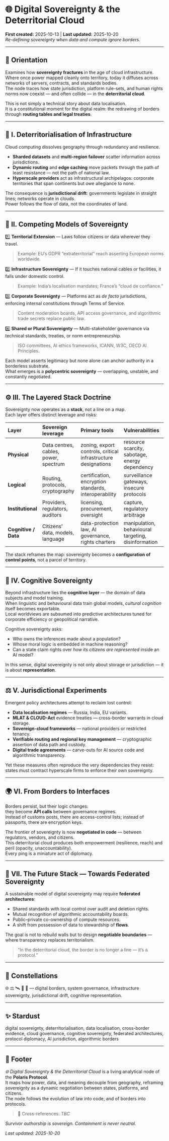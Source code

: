 # 🌐 Digital Sovereignty & the Deterritorial Cloud  
**First created:** 2025-10-13 | **Last updated:** 2025-10-20  
*Re-defining sovereignty when data and compute ignore borders.*

---

## 🧭 Orientation  

Examines how **sovereignty fractures** in the age of cloud infrastructure.  
Where once power mapped cleanly onto territory, today it diffuses across networks of servers, contracts, and standards bodies.  
The node traces how state jurisdiction, platform rule-sets, and human rights norms now coexist — and often collide — in the **deterritorial cloud**.  

This is not simply a technical story about data localisation.  
It is a constitutional moment for the digital realm: the redrawing of borders through **routing tables and legal treaties**.

---

## 🧩 I. Deterritorialisation of Infrastructure  

Cloud computing dissolves geography through redundancy and resilience.  
- **Sharded datasets** and **multi-region failover** scatter information across jurisdictions.  
- **Dynamic routing** and **edge caching** move packets through the path of least resistance — not the path of national law.  
- **Hyperscale providers** act as infrastructural archipelagos: corporate territories that span continents but owe allegiance to none.  

The consequence is **jurisdictional drift**: governments legislate in straight lines; networks operate in clouds.  
Power follows the flow of data, not the coordinates of land.

---

## 🪪 II. Competing Models of Sovereignty  

1️⃣ **Territorial Extension** — Laws follow citizens or data wherever they travel.  
   > Example: EU’s GDPR “extraterritorial” reach asserting European norms worldwide.  

2️⃣ **Infrastructure Sovereignty** — If it touches national cables or facilities, it falls under domestic control.  
   > Example: India’s localisation mandates; France’s “cloud de confiance.”  

3️⃣ **Corporate Sovereignty** — Platforms act as *de facto* jurisdictions, enforcing internal constitutions through Terms of Service.  
   > Content moderation boards, API access governance, and algorithmic trade secrets replace public law.  

4️⃣ **Shared or Plural Sovereignty** — Multi-stakeholder governance via technical standards, treaties, or norm entrepreneurship.  
   > ISO committees, AI ethics frameworks, ICANN, W3C, OECD AI Principles.  

Each model asserts legitimacy but none alone can anchor authority in a borderless substrate.  
What emerges is a **polycentric sovereignty** — overlapping, unstable, and constantly negotiated.

---

## ⚙️ III. The Layered Stack Doctrine  

Sovereignty now operates as a **stack**, not a line on a map.  
Each layer offers distinct leverage and risks:

| Layer | Sovereign leverage | Primary tools | Vulnerabilities |
|:--|:--|:--|:--|
| **Physical** | Data centres, cables, power, spectrum | zoning, export controls, critical infrastructure designations | resource scarcity, sabotage, energy dependency |
| **Logical** | Routing, protocols, cryptography | certification, encryption standards, interoperability | surveillance gateways, insecure protocols |
| **Institutional** | Providers, regulators, auditors | licensing, procurement, oversight | capture, regulatory arbitrage |
| **Cognitive / Data** | Citizens’ data, models, language | data-protection law, AI governance, rights charters | manipulation, behavioural targeting, disinformation |

The stack reframes the map: sovereignty becomes a **configuration of control points**, not a parcel of territory.

---

## 🧠 IV. Cognitive Sovereignty  

Beyond infrastructure lies the **cognitive layer** — the domain of data subjects and model training.  
When linguistic and behavioural data train global models, *cultural cognition* itself becomes exportable.  
Local worldviews are subsumed into predictive architectures tuned for corporate efficiency or geopolitical narrative.  

Cognitive sovereignty asks:  
- Who owns the inferences made about a population?  
- Whose moral logic is embedded in machine reasoning?  
- Can a state claim rights over *how its citizens are represented* inside an AI model?  

In this sense, digital sovereignty is not only about storage or jurisdiction — it is about **representation**.

---

## ⚖️ V. Jurisdictional Experiments  

Emergent policy architectures attempt to reclaim lost control:  
- **Data localisation regimes** — Russia, India, EU variants.  
- **MLAT & CLOUD-Act** evidence treaties — cross-border warrants in cloud storage.  
- **Sovereign-cloud frameworks** — national providers or restricted tenancy.  
- **Verifiable routing and regional key management** — cryptographic assertion of data path and custody.  
- **Digital trade agreements** — carve-outs for AI source code and algorithmic transparency.  

Yet these measures often reproduce the very dependencies they resist: states must contract hyperscale firms to enforce their own sovereignty.

---

## 🌍 VI. From Borders to Interfaces  

Borders persist, but their logic changes:  
they become **API calls** between governance regimes.  
Instead of customs posts, there are access-control lists; instead of passports, there are encryption keys.  

The frontier of sovereignty is now **negotiated in code** — between regulators, vendors, and citizens.  
This deterritorial cloud produces both empowerment (resilience, reach) and peril (opacity, unaccountability).  
Every ping is a miniature act of diplomacy.

---

## 🧩 VII. The Future Stack — Towards Federated Sovereignty  

A sustainable model of digital sovereignty may require **federated architectures**:  
- Shared standards with local control over audit and deletion rights.  
- Mutual recognition of algorithmic accountability boards.  
- Public–private co-ownership of compute resources.  
- A shift from possession of data to stewardship of **flows**.  

The goal is not to rebuild walls but to design **negotiable boundaries** — where transparency replaces territorialism.  

> “In the deterritorial cloud, the border is no longer a line — it’s a protocol.”

---

## 🌌 Constellations  

🌐 ⚖️ 🛰️ 🧭 🧠 — digital borders, system governance, infrastructure sovereignty, jurisdictional drift, cognitive representation.  

---

## ✨ Stardust  

digital sovereignty, deterritorialisation, data localisation, cross-border evidence, cloud governance, cognitive sovereignty, federated architectures, protocol diplomacy, AI jurisdiction, algorithmic borders  

---

## 🏮 Footer  

*🌐 Digital Sovereignty & the Deterritorial Cloud* is a living analytical node of the **Polaris Protocol**.  
It maps how power, data, and meaning decouple from geography, reframing sovereignty as a dynamic negotiation between states, platforms, and citizens.  
The node follows the evolution of law into code, and of borders into protocols.  

> 📡 Cross-references: *TBC*  


*Survivor authorship is sovereign. Containment is never neutral.*  

_Last updated: 2025-10-20_
